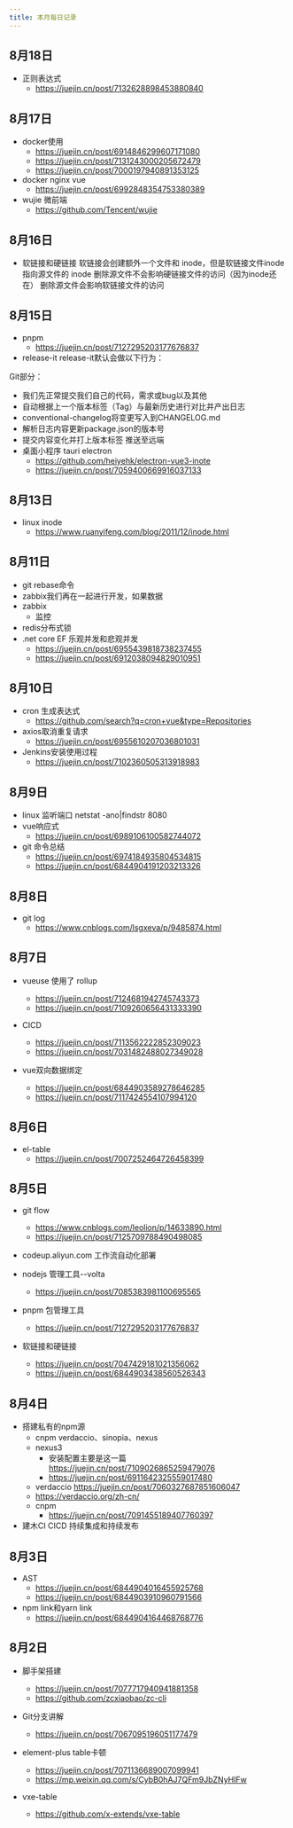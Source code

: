 ```yaml
---
title: 本月每日记录
---
```


## 8月18日
- 正则表达式
  - https://juejin.cn/post/7132628898453880840
## 8月17日
- docker使用
  - https://juejin.cn/post/6914846299607171080
  - https://juejin.cn/post/7131243000205672479
  - https://juejin.cn/post/7000197940891353125
- docker nginx vue
  - https://juejin.cn/post/6992848354753380389
- wujie 微前端
  - https://github.com/Tencent/wujie
## 8月16日
- 软链接和硬链接
  软链接会创建额外一个文件和 inode，但是软链接文件inode指向源文件的 inode
  删除源文件不会影响硬链接文件的访问（因为inode还在）
  删除源文件会影响软链接文件的访问
## 8月15日
- pnpm
  - https://juejin.cn/post/7127295203177676837
- release-it
release-it默认会做以下行为：

Git部分：
- 我们先正常提交我们自己的代码，需求或bug以及其他
- 自动根据上一个版本标签（Tag）与最新历史进行对比并产出日志
- conventional-changelog将变更写入到CHANGELOG.md
- 解析日志内容更新package.json的版本号
- 提交内容变化并打上版本标签
推送至远端
- 桌面小程序  tauri electron
  - https://github.com/heiyehk/electron-vue3-inote
  - https://juejin.cn/post/7059400669916037133
## 8月13日
- linux inode
  - https://www.ruanyifeng.com/blog/2011/12/inode.html
## 8月11日
- git rebase命令
- zabbix我们再在一起进行开发，如果数据
- zabbix
  - 监控
- redis分布式锁
- .net core EF 乐观并发和悲观并发
  - https://juejin.cn/post/6955439818738237455
  - https://juejin.cn/post/6912038094829010951
## 8月10日
- cron 生成表达式
  - https://github.com/search?q=cron+vue&type=Repositories
- axios取消重复请求
  - https://juejin.cn/post/6955610207036801031
- Jenkins安装使用过程
  - https://juejin.cn/post/7102360505313918983
## 8月9日
- linux 监听端口
  netstat -ano|findstr 8080
- vue响应式
  - https://juejin.cn/post/6989106100582744072
- git 命令总结
  - https://juejin.cn/post/6974184935804534815
  - https://juejin.cn/post/6844904191203213326
## 8月8日
- git log
  - https://www.cnblogs.com/lsgxeva/p/9485874.html
## 8月7日
- vueuse 使用了 rollup
  - https://juejin.cn/post/7124681942745743373
  - https://juejin.cn/post/7109260656431333390
- CICD
  - https://juejin.cn/post/7113562222852309023
  - https://juejin.cn/post/7031482488027349028

- vue双向数据绑定
  - https://juejin.cn/post/6844903589278646285
  - https://juejin.cn/post/7117424554107994120
## 8月6日
- el-table 
  - https://juejin.cn/post/7007252464726458399 

## 8月5日
- git flow
  - https://www.cnblogs.com/leolion/p/14633890.html
  - https://juejin.cn/post/7125709788490498085
- codeup.aliyun.com 工作流自动化部署

- nodejs 管理工具--volta
  - https://juejin.cn/post/7085383981100695565

- pnpm 包管理工具
  - https://juejin.cn/post/7127295203177676837
- 软链接和硬链接
  - https://juejin.cn/post/7047429181021356062
  - https://juejin.cn/post/6844903438560526343
## 8月4日
- 搭建私有的npm源
  - cnpm verdaccio、sinopia、nexus
  - nexus3 
    - 安装配置主要是这一篇 https://juejin.cn/post/7109026865259479076
    - https://juejin.cn/post/6911642325559017480
  - verdaccio https://juejin.cn/post/7060327687851606047
  - https://verdaccio.org/zh-cn/
  - cnpm
    - https://juejin.cn/post/7091455189407760397
- 建木CI  CICD 持续集成和持续发布

## 8月3日
- AST
  - https://juejin.cn/post/6844904016455925768
  - https://juejin.cn/post/6844903910960791566
- npm link和yarn link
  - https://juejin.cn/post/6844904164468768776
## 8月2日
- 脚手架搭建
  - https://juejin.cn/post/7077717940941881358
  - https://github.com/zcxiaobao/zc-cli
- Git分支讲解
  - https://juejin.cn/post/7067095196051177479
- element-plus table卡顿
  - https://juejin.cn/post/7071136689007099941
  - https://mp.weixin.qq.com/s/CybB0hAJ7QFm9JbZNyHIFw

- vxe-table
  - https://github.com/x-extends/vxe-table
 
